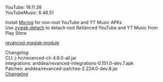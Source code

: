 YouTube: 19.11.38  
YouTubeMusic: 6.48.51  

Install [Microg](https://github.com/ReVanced/GmsCore/releases) for non-root YouTube and YT Music APKs  
Use [zygisk-detach](https://github.com/j-hc/zygisk-detach) to detach root ReVanced YouTube and YT Music from Play Store  

[revanced-magisk-module](https://github.com/j-hc/revanced-magisk-module)  

Changelog:  
CLI: j-hc/revanced-cli-4.6.0-all.jar  
Integrations: anddea/revanced-integrations-0.151.0-dev.7.apk  
Patches: anddea/revanced-patches-2.224.0-dev.8.jar  
[Changelog](https://github.com/anddea/revanced-patches/releases/tag/vdev.8)  
